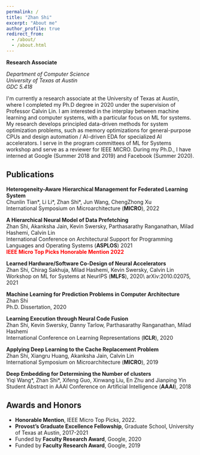 ```yaml
---
permalink: /
title: "Zhan Shi"
excerpt: "About me"
author_profile: true
redirect_from: 
  - /about/
  - /about.html
---
```



**Research Associate**

*Department of Computer Science*  
*University of Texas at Austin*  
*GDC 5.418*

I'm currently a research associate at the University of Texas at Austin, where I completed my Ph.D degree in 2020 under the supervision of Professor Calvin Lin. I am interested in the interplay between machine learning and computer systems, with a particular focus on ML for systems. My research develops principled data-driven methods for system optimization problems, such as memory optimizations for general-purpose CPUs and design automation / AI-driven EDA for specialized AI accelerators. I serve in the program committees of ML for Systems workshop and serve as a reviewer for IEEE MICRO. During my Ph.D., I have interned at Google (Summer 2018 and 2019) and Facebook (Summer 2020). 


## Publications
**Heterogeneity-Aware Hierarchical Management for Federated Learning System**\
Chunlin Tian*, Li Li*, Zhan Shi*, Jun Wang, ChengZhong Xu\
International Symposium on Microarchitecture (**MICRO**), 2022

**A Hierarchical Neural Model of Data Prefetching**\
Zhan Shi, Akanksha Jain, Kevin Swersky, Parthasarathy Ranganathan, Milad Hashemi, Calvin Lin\
International Conference on Architectural Support for Programming Languages and Operating Systems (**ASPLOS**) 2021\
<span style="color:red"> **IEEE Micro Top Picks Honorable Mention 2022**</span>

**Learned Hardware/Software Co-Design of Neural Accelerators**\
Zhan Shi, Chirag Sakhuja, Milad Hashemi, Kevin Swersky, Calvin Lin\
Workshop on ML for Systems at NeurIPS (**MLFS**), 2020\ 
arXiv:2010.02075, 2021

**Machine Learning for Prediction Problems in Computer Architecture**\
Zhan Shi\
Ph.D. Dissertation, 2020

**Learning Execution through Neural Code Fusion**\
Zhan Shi, Kevin Swersky, Danny Tarlow, Parthasarathy Ranganathan, Milad Hashemi\
International Conference on Learning Representations (**ICLR**), 2020

**Applying Deep Learning to the Cache Replacement Problem**\
Zhan Shi, Xiangru Huang, Akanksha Jain, Calvin Lin\
International Symposium on Microarchitecture (**MICRO**), 2019

**Deep Embedding for Determining the Number of clusters**\
Yiqi Wang*, Zhan Shi*, Xifeng Guo, Xinwang Liu, En Zhu and Jianping Yin \
Student Abstract in AAAI Conference on Artificial Intelligence (**AAAI**), 2018

## Awards and Honors
- **Honorable Mention**, IEEE Micro Top Picks, 2022.
- **Provost’s Graduate Excellence Fellowship**, Graduate School, University of Texas at Austin, 2017-2021
- Funded by **Faculty Research Award**, Google, 2020
- Funded by **Faculty Research Award**, Google, 2019
